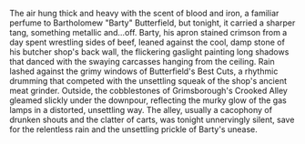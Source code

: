 The air hung thick and heavy with the scent of blood and iron, a familiar perfume to Bartholomew "Barty" Butterfield, but tonight, it carried a sharper tang, something metallic and…off.  Barty, his apron stained crimson from a day spent wrestling sides of beef, leaned against the cool, damp stone of his butcher shop's back wall, the flickering gaslight painting long shadows that danced with the swaying carcasses hanging from the ceiling.  Rain lashed against the grimy windows of Butterfield's Best Cuts, a rhythmic drumming that competed with the unsettling squeak of the shop's ancient meat grinder.  Outside, the cobblestones of Grimsborough's Crooked Alley gleamed slickly under the downpour, reflecting the murky glow of the gas lamps in a distorted, unsettling way.  The alley, usually a cacophony of drunken shouts and the clatter of carts, was tonight unnervingly silent, save for the relentless rain and the unsettling prickle of Barty's unease.

